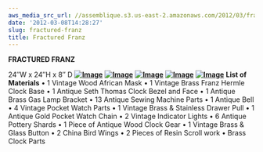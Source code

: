 ```yaml
---
aws_media_src_url: //assemblique.s3.us-east-2.amazonaws.com/2012/03/fracturedfranz-blck1.jpg
date: '2012-03-08T14:28:27'
slug: fractured-franz
title: Fractured Franz
---
```


 **FRACTURED FRANZ**

 24″W x 24″H x 8″ D  **[![Image](//assemblique.s3.us-east-2.amazonaws.com/2012/03/fracturedfranz-blck1.jpg?w=487)](//assemblique.s3.us-east-2.amazonaws.com/2012/03/fracturedfranz-blck1.jpg)**  **[![Image](//assemblique.s3.us-east-2.amazonaws.com/2012/03/fracturedfranz-detail1.jpg?w=487)](//assemblique.s3.us-east-2.amazonaws.com/2012/03/fracturedfranz-detail1.jpg)**  **[![Image](//assemblique.s3.us-east-2.amazonaws.com/2012/03/fracturedfranz-detail2.jpg?w=487)](//assemblique.s3.us-east-2.amazonaws.com/2012/03/fracturedfranz-detail2.jpg)**  **[![Image](//assemblique.s3.us-east-2.amazonaws.com/2012/03/fracturedfranz-sidedetail.jpg?w=487)](//assemblique.s3.us-east-2.amazonaws.com/2012/03/fracturedfranz-sidedetail.jpg)**  **[![Image](//assemblique.s3.us-east-2.amazonaws.com/2012/03/fracturedfranz.jpg?w=487)](//assemblique.s3.us-east-2.amazonaws.com/2012/03/fracturedfranz.jpg)**  **List of Materials**  • 1 Vintage Wood African Mask • 1 Vintage Brass Franz Hermle Clock Base • 1 Antique Seth Thomas Clock Bezel and Face • 1 Antique Brass Gas Lamp Bracket • 13 Antique Sewing Machine Parts • 1 Antique Bell • 4 Vintage Pocket Watch Parts • 1 Vintage Brass & Stainless Drawer Pull • 1 Antique Gold Pocket Watch Chain • 2 Vintage Indicator Lights • 6 Antique Pottery Shards • 1 Piece of Antique Wood Clock Gear • 1 Vintage Brass & Glass Button • 2 China Bird Wings • 2 Pieces of Resin Scroll work • Brass Clock Parts